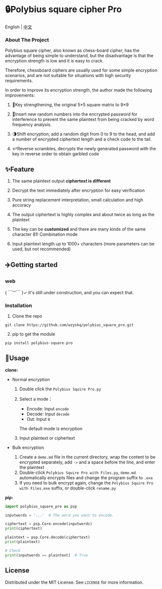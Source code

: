 # 🔒Polybius square cipher Pro

English | [中文](README.zh.md)

### About The Project

Polybius square cipher, also known as chess-board cipher, has the advantage of being simple to understand, but the disadvantage is that the encryption strength is low and it is easy to crack.

Therefore, chessboard ciphers are usually used for some simple encryption scenarios, and are not suitable for situations with high security requirements.

In order to improve its encryption strength, the author made the following improvements: 
1. 🏁Key strengthening, the original 5×5 square matrix to 9×9

2. 🔐Insert new random numbers into the encrypted password for interference to prevent the same plaintext from being cracked by word frequency analysis. 

3. 🌗Shift encryption, add a random digit from 0 to 9 to the head, and add a number of encrypted ciphertext length and a check code to the tail.

4. ↩️Reverse scrambles, decrypts the newly generated password with the key in reverse order to obtain garbled code

## ✨Feature

1. The same plaintext output **ciphertext is different**

2. Decrypt the text immediately after encryption for easy verification

3. Pure string replacement interpretation, small calculation and high accuracy

4. The output ciphertext is highly complex and about twice as long as the plaintext

5. The key can be **customized** and there are many kinds of the same character 81! Combination mode

6. Input plaintext length up to 1000+ characters (more parameters can be used, but not recommended)

## ✈️Getting started

### web 

( ￣︶￣ )✓ It's still under construction, and you can expect that.

### Installation
1. Clone the repo

```shell
git clone https://github.com/wzyskq/polybius_square_pro.git
```
2. pip to get the module
```python
pip install polybius-square-pro
```
## 🎉Usage

**clone:**

- Normal encryption
    1. Double click the `Polybius Squire Pro.py`
    2. Select a mode：

        - Encode: Input `encode`
        - Decode: Input `decode`
        - Out: Input `0`

        The default mode is encryption

    3. Input plaintext or ciphertext

- Bulk encryption
    1. Create a `demo.md` file in the current directory, wrap the content to be encrypted separately, add `->` and a space before the line, and enter the plaintext
    2. Double-click `Polybius Squire Pro with Files.py`, `demo.md` automatically encrypts files and change the program suffix to `.exe`
    3. If you need to bulk encrypt again, change the `Polybius Squire Pro with Files.exe` suffix, or double-click `rename.py`

**pip:**

```python
import polybius_square_pro as psp

inputwords = '...'  # The word you want to encode.

ciphertext = psp.Core.encode(inputwords)
print(ciphertext)

plaintext = psp.Core.decode(ciphertext)
print(plaintext)

# Check
print(inputwords == plaintext)  # True
```



## License

Distributed under the MIT License. See `LICENSE` for more information.

